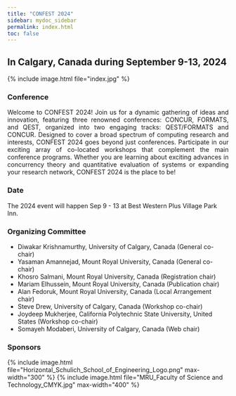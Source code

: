 ```yaml
---
title: "CONFEST 2024"
sidebar: mydoc_sidebar
permalink: index.html
toc: false 
---
```

## In Calgary, Canada during September 9-13, 2024
{% include image.html file="index.jpg" %}  



### Conference
<p align="justify">Welcome to CONFEST 2024! Join us for a dynamic gathering of ideas and innovation, featuring three renowned conferences: CONCUR, FORMATS, and QEST, organized into two engaging tracks: QEST/FORMATS and CONCUR. Designed to cover a broad spectrum of computing research and interests, CONFEST 2024 goes beyond just conferences. Participate in our exciting array of co-located workshops that complement the main conference programs. Whether you are learning about exciting advances in concurrency theory and quantitative evaluation of systems or expanding your research network, CONFEST 2024 is the place to be!</p>

### Date

The 2024 event will happen Sep 9 - 13 at Best Western Plus Village Park Inn.

### Organizing Committee
* Diwakar Krishnamurthy, University of Calgary, Canada (General co-chair)
* Yasaman Amannejad, Mount Royal University, Canada (General co-chair)
* Khosro Salmani, Mount Royal University, Canada (Registration chair)
* Mariam Elhussein, Mount Royal University, Canada (Publication chair)
* Alan Fedoruk, Mount Royal University, Canada (Local Arrangement chair)
* Steve Drew, University of Calgary, Canada (Workshop co-chair)
* Joydeep Mukherjee, California Polytechnic State University, United States (Workshop co-chair)
* Somayeh Modaberi, University of Calgary, Canada (Web chair)


### Sponsors
<div style="display: flex; justify-content: center; align-items: center;">
    {% include image.html file="Horizontal_Schulich_School_of_Engineering_Logo.png" max-width="300" %}
    {% include image.html file="MRU_Faculty of Science and Technology_CMYK.jpg" max-width="400" %}
</div>
